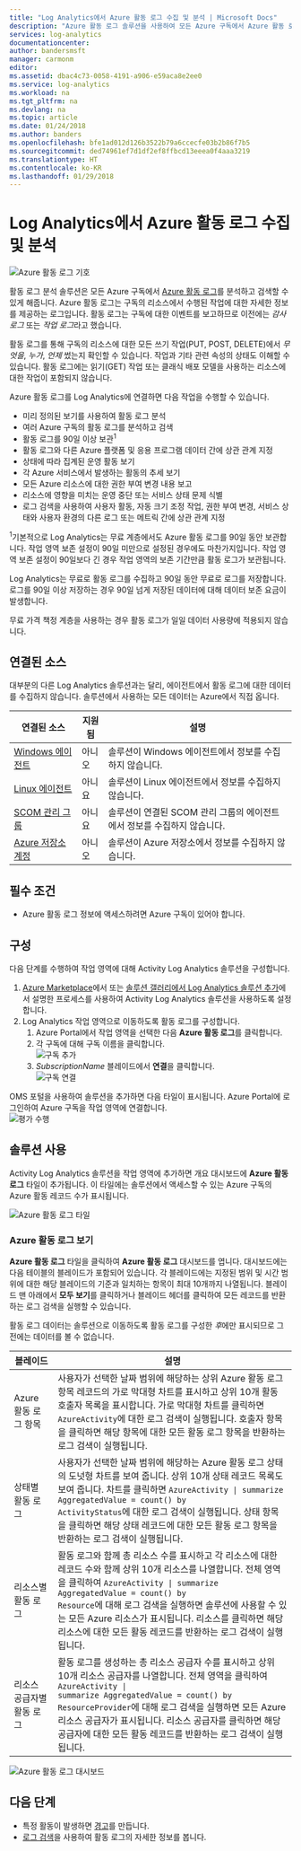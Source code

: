 ```yaml
---
title: "Log Analytics에서 Azure 활동 로그 수집 및 분석 | Microsoft Docs"
description: "Azure 활동 로그 솔루션을 사용하여 모든 Azure 구독에서 Azure 활동 로그를 분석하고 검색할 수 있습니다."
services: log-analytics
documentationcenter: 
author: bandersmsft
manager: carmonm
editor: 
ms.assetid: dbac4c73-0058-4191-a906-e59aca8e2ee0
ms.service: log-analytics
ms.workload: na
ms.tgt_pltfrm: na
ms.devlang: na
ms.topic: article
ms.date: 01/24/2018
ms.author: banders
ms.openlocfilehash: bfe1ad012d126b3522b79a6ccecfe03b2b86f7b5
ms.sourcegitcommit: ded74961ef7d1df2ef8ffbcd13eeea0f4aaa3219
ms.translationtype: HT
ms.contentlocale: ko-KR
ms.lasthandoff: 01/29/2018
---
```

# <a name="collect-and-analyze-azure-activity-logs-in-log-analytics"></a>Log Analytics에서 Azure 활동 로그 수집 및 분석

![Azure 활동 로그 기호](./media/log-analytics-activity/activity-log-analytics.png)

활동 로그 분석 솔루션은 모든 Azure 구독에서 [Azure 활동 로그](../monitoring-and-diagnostics/monitoring-overview-activity-logs.md)를 분석하고 검색할 수 있게 해줍니다. Azure 활동 로그는 구독의 리소스에서 수행된 작업에 대한 자세한 정보를 제공하는 로그입니다. 활동 로그는 구독에 대한 이벤트를 보고하므로 이전에는 *감사 로그* 또는 *작업 로그*라고 했습니다.

활동 로그를 통해 구독의 리소스에 대한 모든 쓰기 작업(PUT, POST, DELETE)에서 *무엇을*, *누가*, *언제* 썼는지 확인할 수 있습니다. 작업과 기타 관련 속성의 상태도 이해할 수 있습니다. 활동 로그에는 읽기(GET) 작업 또는 클래식 배포 모델을 사용하는 리소스에 대한 작업이 포함되지 않습니다.

Azure 활동 로그를 Log Analytics에 연결하면 다음 작업을 수행할 수 있습니다.

- 미리 정의된 보기를 사용하여 활동 로그 분석
- 여러 Azure 구독의 활동 로그를 분석하고 검색
- 활동 로그를 90일 이상 보관<sup>1</sup>
- 활동 로그와 다른 Azure 플랫폼 및 응용 프로그램 데이터 간에 상관 관계 지정
- 상태에 따라 집계된 운영 활동 보기
- 각 Azure 서비스에서 발생하는 활동의 추세 보기
- 모든 Azure 리소스에 대한 권한 부여 변경 내용 보고
- 리소스에 영향을 미치는 운영 중단 또는 서비스 상태 문제 식별
- 로그 검색을 사용하여 사용자 활동, 자동 크기 조정 작업, 권한 부여 변경, 서비스 상태와 사용자 환경의 다른 로그 또는 메트릭 간에 상관 관계 지정

<sup>1</sup>기본적으로 Log Analytics는 무료 계층에서도 Azure 활동 로그를 90일 동안 보관합니다. 작업 영역 보존 설정이 90일 미만으로 설정된 경우에도 마찬가지입니다. 작업 영역 보존 설정이 90일보다 긴 경우 작업 영역의 보존 기간만큼 활동 로그가 보관됩니다.

Log Analytics는 무료로 활동 로그를 수집하고 90일 동안 무료로 로그를 저장합니다. 로그를 90일 이상 저장하는 경우 90일 넘게 저장된 데이터에 대해 데이터 보존 요금이 발생합니다.

무료 가격 책정 계층을 사용하는 경우 활동 로그가 일일 데이터 사용량에 적용되지 않습니다.

## <a name="connected-sources"></a>연결된 소스

대부분의 다른 Log Analytics 솔루션과는 달리, 에이전트에서 활동 로그에 대한 데이터를 수집하지 않습니다. 솔루션에서 사용하는 모든 데이터는 Azure에서 직접 옵니다.

| 연결된 소스 | 지원됨 | 설명 |
| --- | --- | --- |
| [Windows 에이전트](log-analytics-windows-agent.md) | 아니오 | 솔루션이 Windows 에이전트에서 정보를 수집하지 않습니다. |
| [Linux 에이전트](log-analytics-linux-agents.md) | 아니요 | 솔루션이 Linux 에이전트에서 정보를 수집하지 않습니다. |
| [SCOM 관리 그룹](log-analytics-om-agents.md) | 아니요 | 솔루션이 연결된 SCOM 관리 그룹의 에이전트에서 정보를 수집하지 않습니다. |
| [Azure 저장소 계정](log-analytics-azure-storage.md) | 아니오 | 솔루션이 Azure 저장소에서 정보를 수집하지 않습니다. |

## <a name="prerequisites"></a>필수 조건

- Azure 활동 로그 정보에 액세스하려면 Azure 구독이 있어야 합니다.

## <a name="configuration"></a>구성

다음 단계를 수행하여 작업 영역에 대해 Activity Log Analytics 솔루션을 구성합니다.

1. [Azure Marketplace](https://azuremarketplace.microsoft.com/marketplace/apps/Microsoft.AzureActivityOMS?tab=Overview)에서 또는 [솔루션 갤러리에서 Log Analytics 솔루션 추가](log-analytics-add-solutions.md)에서 설명한 프로세스를 사용하여 Activity Log Analytics 솔루션을 사용하도록 설정합니다.
2. Log Analytics 작업 영역으로 이동하도록 활동 로그를 구성합니다.
    1. Azure Portal에서 작업 영역을 선택한 다음 **Azure 활동 로그**를 클릭합니다.
    2. 각 구독에 대해 구독 이름을 클릭합니다.  
        ![구독 추가](./media/log-analytics-activity/add-subscription.png)
    3. *SubscriptionName* 블레이드에서 **연결**을 클릭합니다.  
        ![구독 연결](./media/log-analytics-activity/subscription-connect.png)

OMS 포털을 사용하여 솔루션을 추가하면 다음 타일이 표시됩니다. Azure Portal에 로그인하여 Azure 구독을 작업 영역에 연결합니다.  
![평가 수행](./media/log-analytics-activity/tile-performing-assessment.png)

## <a name="using-the-solution"></a>솔루션 사용

Activity Log Analytics 솔루션을 작업 영역에 추가하면 개요 대시보드에 **Azure 활동 로그** 타일이 추가됩니다. 이 타일에는 솔루션에서 액세스할 수 있는 Azure 구독의 Azure 활동 레코드 수가 표시됩니다.

![Azure 활동 로그 타일](./media/log-analytics-activity/azure-activity-logs-tile.png)

### <a name="view-azure-activity-logs"></a>Azure 활동 로그 보기

**Azure 활동 로그** 타일을 클릭하여 **Azure 활동 로그** 대시보드를 엽니다. 대시보드에는 다음 테이블의 블레이드가 포함되어 있습니다. 각 블레이드에는 지정된 범위 및 시간 범위에 대한 해당 블레이드의 기준과 일치하는 항목이 최대 10개까지 나열됩니다. 블레이드 맨 아래에서 **모두 보기**를 클릭하거나 블레이드 헤더를 클릭하여 모든 레코드를 반환하는 로그 검색을 실행할 수 있습니다.

활동 로그 데이터는 솔루션으로 이동하도록 활동 로그를 구성한 *후*에만 표시되므로 그 전에는 데이터를 볼 수 없습니다.

| 블레이드 | 설명 |
| --- | --- |
| Azure 활동 로그 항목 | 사용자가 선택한 날짜 범위에 해당하는 상위 Azure 활동 로그 항목 레코드의 가로 막대형 차트를 표시하고 상위 10개 활동 호출자 목록을 표시합니다. 가로 막대형 차트를 클릭하면 <code>AzureActivity</code>에 대한 로그 검색이 실행됩니다. 호출자 항목을 클릭하면 해당 항목에 대한 모든 활동 로그 항목을 반환하는 로그 검색이 실행됩니다. |
| 상태별 활동 로그 | 사용자가 선택한 날짜 범위에 해당하는 Azure 활동 로그 상태의 도넛형 차트를 보여 줍니다. 상위 10개 상태 레코드 목록도 보여 줍니다. 차트를 클릭하면 <code>AzureActivity &#124; summarize AggregatedValue = count() by ActivityStatus</code>에 대한 로그 검색이 실행됩니다. 상태 항목을 클릭하면 해당 상태 레코드에 대한 모든 활동 로그 항목을 반환하는 로그 검색이 실행됩니다. |
| 리소스별 활동 로그 | 활동 로그와 함께 총 리소스 수를 표시하고 각 리소스에 대한 레코드 수와 함께 상위 10개 리소스를 나열합니다. 전체 영역을 클릭하여 <code>AzureActivity &#124; summarize AggregatedValue = count() by Resource</code>에 대해 로그 검색을 실행하면 솔루션에 사용할 수 있는 모든 Azure 리소스가 표시됩니다. 리소스를 클릭하면 해당 리소스에 대한 모든 활동 레코드를 반환하는 로그 검색이 실행됩니다. |
| 리소스 공급자별 활동 로그 | 활동 로그를 생성하는 총 리소스 공급자 수를 표시하고 상위 10개 리소스 공급자를 나열합니다. 전체 영역을 클릭하여 <code>AzureActivity &#124; summarize AggregatedValue = count() by ResourceProvider</code>에 대해 로그 검색을 실행하면 모든 Azure 리소스 공급자가 표시됩니다. 리소스 공급자를 클릭하면 해당 공급자에 대한 모든 활동 레코드를 반환하는 로그 검색이 실행됩니다. |

![Azure 활동 로그 대시보드](./media/log-analytics-activity/activity-log-dash.png)

## <a name="next-steps"></a>다음 단계

- 특정 활동이 발생하면 [경고](log-analytics-alerts-creating.md)를 만듭니다.
- [로그 검색](log-analytics-log-searches.md)을 사용하여 활동 로그의 자세한 정보를 봅니다.
